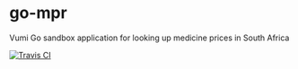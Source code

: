 go-mpr
======

Vumi Go sandbox application for looking up medicine prices in South Africa

[![Travis CI][mpr-ci-image]][mpr-ci]

  [mpr-ci-image]: https://travis-ci.org/praekelt/go-mpr.png?branch=master
  [mpr-ci]: https://travis-ci.org/praekelt/go-mpr
